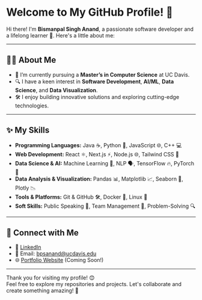 # Welcome to My GitHub Profile! 👋

Hi there! I'm **Bismanpal Singh Anand**, a passionate software developer and a lifelong learner 🚀. Here's a little about me:

---

## 👨‍💻 About Me
- 🌱 I’m currently pursuing a **Master’s in Computer Science** at UC Davis.
- 🔍 I have a keen interest in **Software Development**, **AI/ML**, **Data Science**, and **Data Visualization**.
- 🛠️ I enjoy building innovative solutions and exploring cutting-edge technologies.

---

## ✨ My Skills
- **Programming Languages:** Java ☕, Python 🐍, JavaScript 🌐, C++ 💻
- **Web Development:** React ⚛️, Next.js ⚡, Node.js 🌐, Tailwind CSS 🎨
- **Data Science & AI:** Machine Learning 🤖, NLP 🗣️, TensorFlow 🔥, PyTorch 🔧
- **Data Analysis & Visualization:** Pandas 📊, Matplotlib 📈, Seaborn 🎨, Plotly 📉
- **Tools & Platforms:** Git & GitHub 🛠️, Docker 🐳, Linux 🐧
- **Soft Skills:** Public Speaking 🎤, Team Management 🤝, Problem-Solving 🔍

---

## 🔗 Connect with Me
- 💼 [LinkedIn](https://www.linkedin.com/in/bismanpal-anand/)
- 📧 Email: bpsanand@ucdavis.edu
- 🌐 [Portfolio Website](#) (Coming Soon!)

---

Thank you for visiting my profile! 😊  
Feel free to explore my repositories and projects. Let's collaborate and create something amazing! 🚀

